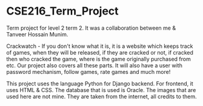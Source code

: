 # CSE216_Term_Project
Term project for level 2 term 2. It was a collaboration between me & Tanveer Hossain Munim.

Crackwatch - If you don't know what it is, it is a website which keeps track of games, when they will be released, if they are cracked or not, if cracked then who cracked the game, where is the game originally purchased from etc. Our project also covers all these parts. It will also have a user with password mechanism, follow games, rate games and much more!

This project uses the language Python for Django backend. For frontend, it uses HTML & CSS. The database that is used is Oracle. The images that are used here are not mine. They are taken from the internet, all credits to them.
